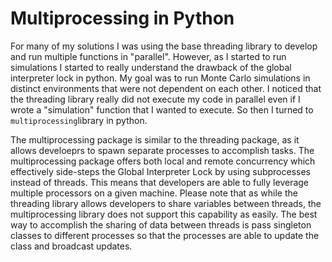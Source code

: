 # Multiprocessing in Python

For many of my solutions I was using the base threading library to develop and run multiple functions in "parallel". However, as I started to run simulations I started to really understand the drawback of the global interpreter lock in python. My goal was to run Monte Carlo simulations in distinct environments that were not dependent on each other. I noticed that the threading library really did not execute my code in parallel even if I wrote a "simulation" function that I wanted to execute. So then I turned to `multiprocessing`library in python. 

The multiprocessing package is similar to the threading package, as it allows develoeprs to spawn separate processes to accomplish tasks. The multiprocessing package offers both local and remote concurrency which effectively side-steps the Global Interpreter Lock by using subprocesses instead of threads. This means that developers are able to fully leverage multiple processors on a given machine. Please note that as while the threading library allows developers to share variables between threads, the multiprocessing library does not support this capability as easily. The best way to accomplish the sharing of data between threads is pass singleton classes to different processes so that the processes are able to update the class and broadcast updates. 

